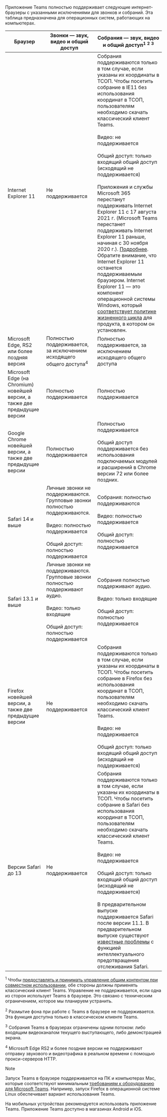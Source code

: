 Приложение Teams полностью поддерживает следующие интернет-браузеры с указанными исключениями для звонков и собраний. Эта таблица предназначена для операционных систем, работающих на компьютерах. 


|Браузер  |Звонки — звук, видео и общий доступ  |Собрания — звук, видео и общий доступ<sup>1</sup> <sup>2</sup> <sup>3</sup>  |
|---------|---------|---------|
|Internet Explorer 11     |Не поддерживается         |Собрания поддерживаются только в том случае, если указаны их координаты в ТСОП. Чтобы посетить собрание в IE11 без использования координат в ТСОП, пользователям необходимо скачать классический клиент Teams.<br><br>Видео: не поддерживается<br><br>Общий доступ: только входящий общий доступ (исходящий не поддерживается)  <br><br> Приложения и службы Microsoft 365 перестанут поддерживать Internet Explorer 11 с 17 августа 2021 г. (Microsoft Teams перестанет поддерживать Internet Explorer 11 раньше, начиная с 30 ноября 2020 г.). [Подробнее](https://www.microsoft.com/edge/business). Обратите внимание, что Internet Explorer 11 останется поддерживаемым браузером. Internet Explorer 11 — это компонент операционной системы Windows, который [соответствует политике жизненного цикла](/lifecycle/faq/internet-explorer-microsoft-edge) для продукта, в котором он установлен.    |
|Microsoft Edge, RS2 или более поздняя версия     |Полностью поддерживается, за исключением исходящего общего доступа<sup>4</sup>         |Полностью поддерживается, за исключением исходящего общего доступа          |
|Microsoft Edge (на Chromium) новейшей версии, а также две предыдущие версии     | Полностью поддерживается    |Полностью поддерживается         |
|Google Chrome новейшей версии, а также две предыдущие версии       |Полностью поддерживается |Полностью поддерживается <br> <br>Общий доступ поддерживается без использования подключаемых модулей и расширений в Chrome версии 72 или более поздних.       |
|Safari 14 и выше     |Личные звонки не поддерживаются. Групповые звонки полностью поддерживаются.<br><br>Видео: полностью поддерживается<br><br>Общий доступ: полностью поддерживается         |Собрания: полностью поддерживаются<br><br>Видео: полностью поддерживается<br><br>Общий доступ: полностью поддерживается     |
|Safari 13.1 и выше     |Личные звонки не поддерживаются. Групповые звонки полностью поддерживают аудио.<br><br>Видео: только входящие<br><br>Общий доступ: полностью поддерживается         |Собрания полностью поддерживают аудио.<br><br>Видео: только входящие<br><br>Общий доступ: полностью поддерживается     |
|Firefox новейшей версии, а также две предыдущие версии     |Не поддерживается         |Собрания поддерживаются только в том случае, если указаны их координаты в ТСОП. Чтобы посетить собрание в Firefox без использования координат в ТСОП, пользователям необходимо скачать классический клиент Teams.<br><br>Видео: не поддерживается<br><br>Общий доступ: только входящий общий доступ (исходящий не поддерживается)     |
|Версии Safari до 13     | Не поддерживается        |Собрания поддерживаются только в том случае, если указаны их координаты в ТСОП. Чтобы посетить собрание в Safari без использования координат в ТСОП, пользователям необходимо скачать классический клиент Teams.<br><br>Видео: не поддерживается<br><br>Общий доступ: только входящий общий доступ (исходящий не поддерживается)<br><br>В предварительном выпуске поддерживается Safari после версии 11.1. В предварительном выпуске существуют [известные проблемы](https://support.office.com/article/safari-browser-support-1aac0a7c-35a8-42c1-a7df-f674afe234df) с функцией интеллектуального предотвращения отслеживания Safari.      |

<sup>1</sup> Чтобы [предоставлять и принимать управление общим контентом при совместном использовании](../meeting-policies-content-sharing.md#allow-a-participant-to-give-or-request-control), обе стороны должны применять классический клиент Teams. Управление не поддерживается, если одна из сторон использует Teams в браузере. Это связано с техническим ограничением, которое мы планируем устранить.

<sup>2</sup> Размытие фона при работе с Teams в браузере не поддерживается. Эта функция доступна только в классическом клиенте Teams.

<sup>3</sup> Собрания Teams в браузерах ограничены одним потоком: либо входящим видеоканалом текущего выступающего, либо демонстрацией экрана.

<sup>4</sup> Microsoft Edge RS2 и более поздние версии не поддерживают отправку звукового и видеотрафика в реальном времени с помощью прокси-серверов HTTP.

> [!NOTE]
> Запуск Teams в браузере поддерживается на ПК и компьютерах Mac, которые соответствуют минимальным [требованиям к оборудованию для Microsoft Teams](../hardware-requirements-for-the-teams-app.md). Например, запуск Firefox в операционной системе Linux обеспечивает вариант использования Teams.
>
> На мобильных устройствах рекомендуется использовать приложение Teams. Приложение Teams доступно в магазинах Android и iOS.
